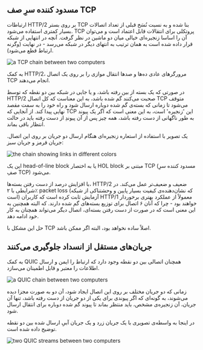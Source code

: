 ## مسدود کننده سرِ صف TCP

ارتباطات HTTP/2 بر روی بستر TCP بنا شده و به نسبت نُسَخ قبلی از تعداد اتصالات بسیار
کمتری استفاده می‌شود. TCP پروتکلی برای انتقالات قابل اعتماد است و
می‌توان آن را اساسا زنجیره‌ای خیالی میان دو ماشین در نظر گرفت. آنچه در
انتهایی از شبکه قرار داده شده است به همان ترتیب به انتهای دیگر در شبکه
می‌رسد - در نهایت (وگرنه ارتباط قطع می‌شود).

![a TCP chain between two computers](../images/tcp-chain.png)

به کمک HTTP/2، مرورگرهای عادی ده‌ها و صدها انتقال موازی را بر روی یک اتصال
TCP انجام می‌دهند.

در صورتی که یک بسته از بین رفته باشد، و یا جایی در شبکه بین دو نقطه که توسط
HTTP/2 صحبت می‌کنند گم شده باشد، به این معناست که کل اتصال TCP متوقف
می‌شود تا زمانی که بسته‌ی گم شده دوباره ارسال شود و راه خود را به سمت
مقصد نهایی پیدا ‌کند. از آنجایی که TCP این 'زنجیره' است، به این معنی است که
اگر یک پیوند به طور ناگهانی از دست رفته باشد، همه چیز پس از آن پیوندِ از دست رفته
باید در حالت انتظار باقی بماند.

یک تصویر با استفاده از استعاره زنجیره‌ای هنگام ارسال دو جریان بر روی این
اتصال. جریان قرمز و جریان سبز:

![the chain showing links in different colors](../images/tcp-chain-streams.png)

این یک head-of-line block یا به اختصار HOL block مبتنی بر TCP (مسدود کننده سرِ صفِ
TCP) می‌شود.

با افزایش درصد از دست رفتن بسته‌ها، HTTP/2 ضعیف و ضعیف‌تر عمل
می‌کند. در شرایطی با ۲٪ packet loss (که نشان‌دهنده‌ی کیفیت بسیار
پایین و وحشتناکی از شبکه است) آزمایش‌ ثابت کرده است که کاربران HTTP/1 معمولاً
از عملکرد بهتری برخوردار خواهند بود - چرا که آنان ۶ اتصال برای توزیع
بسته‌های گم شده دارند. که البته همچنین به این معنی است که در صورت از دست
رفتن بسته‌ای، اتصال دیگر می‌تواند همچنان به کار خود ادامه دهد.

حل این مشکل با TCP اصلاً ساده نخواهد بود، البته اگر ممکن باشد.

## جریان‌های مستقل از انسداد جلوگیری می‌کنند

به کمک QUIC همچنان اتصالی بین دو نقطه وجود دارد که ارتباط را ایمن و ارسال اطلاعات
را معتبر و قابل اطمینان می‌سازد.

![a QUIC chain between two computers](../images/tcp-chain.png)

زمانی که دو جریان مختلف بر روی این اتصال ایجاد شود، آن دو به صورت مجزا دیده
می‌شوند، به گونه‌ای که اگر پیوندی برای یکی از دو جریان از دست رفته
باشد، تنها آن جریان، آن زنجیره‌ی مشخص، باید منتظر بماند تا پیوند گم شده
دوباره برای انتقال ارسال شود.

در اینجا به واسطه‌ی تصویری با یک جریان زرد و یک جریان آبیِ ارسال شده بین دو
نقطه توضیح داده شده است.

![two QUIC streams between two computers](../images/quic-chain-streams.png)
